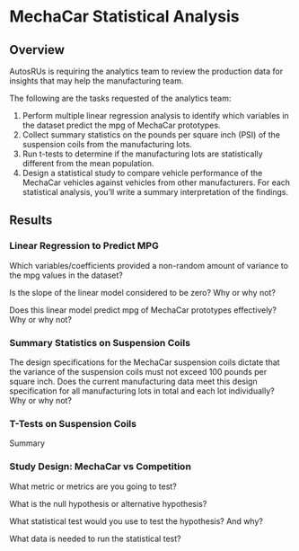 # MechaCar Statistical Analysis

## Overview
AutosRUs is requiring the analytics team to review the production data for insights that may help the manufacturing team. 

The following are the tasks requested of the analytics team:
1. Perform multiple linear regression analysis to identify which variables in the dataset predict the mpg of MechaCar prototypes.
2. Collect summary statistics on the pounds per square inch (PSI) of the suspension coils from the manufacturing lots.
3. Run t-tests to determine if the manufacturing lots are statistically different from the mean population.
4. Design a statistical study to compare vehicle performance of the MechaCar vehicles against vehicles from other manufacturers. For each statistical analysis, you’ll write a summary interpretation of the findings.

## Results
### Linear Regression to Predict MPG
Which variables/coefficients provided a non-random amount of variance to the mpg values in the dataset?

Is the slope of the linear model considered to be zero? Why or why not?

Does this linear model predict mpg of MechaCar prototypes effectively? Why or why not?


### Summary Statistics on Suspension Coils

The design specifications for the MechaCar suspension coils dictate that the variance of the suspension coils must not exceed 100 pounds per square inch. Does the current manufacturing data meet this design specification for all manufacturing lots in total and each lot individually? Why or why not?


### T-Tests on Suspension Coils

Summary


### Study Design: MechaCar vs Competition
What metric or metrics are you going to test?

What is the null hypothesis or alternative hypothesis?

What statistical test would you use to test the hypothesis? And why?

What data is needed to run the statistical test?

